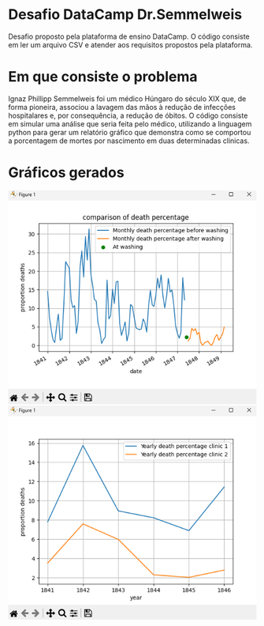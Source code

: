 # Desafio DataCamp Dr.Semmelweis
Desafio proposto pela plataforma de ensino DataCamp. O código consiste em ler um arquivo CSV e atender aos requisitos propostos pela plataforma.

# Em que consiste o problema
Ignaz Phillipp Semmelweis foi um médico Húngaro do século XIX que, de forma pioneira, associou a lavagem das mãos à redução de infecções hospitalares e, por consequência, a redução de óbitos. O código consiste em simular uma análise que seria feita pelo médico, utilizando a linguagem python para gerar um relatório gráfico que demonstra como se comportou a porcentagem de mortes por nascimento em duas determinadas clinicas.

# Gráficos gerados
![Layout](https://github.com/bbering/datacampSemmelweisChallenge/blob/main/drSemmelweisPython/monthlyComparisonGraph.png)
![Layout](https://github.com/bbering/datacampSemmelweisChallenge/blob/main/drSemmelweisPython/yearlyGraph.png)
